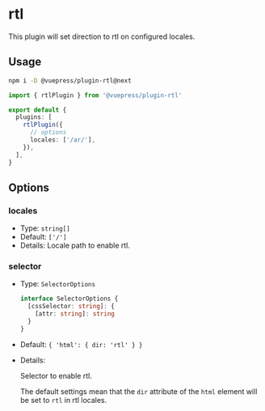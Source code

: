 # rtl

<NpmBadge package="@vuepress/plugin-rtl" />

This plugin will set direction to rtl on configured locales.

## Usage

```bash
npm i -D @vuepress/plugin-rtl@next
```

```ts
import { rtlPlugin } from '@vuepress/plugin-rtl'

export default {
  plugins: [
    rtlPlugin({
      // options
      locales: ['/ar/'],
    }),
  ],
}
```

## Options

### locales

- Type: `string[]`
- Default: `['/']`
- Details:
  Locale path to enable rtl.

### selector

- Type: `SelectorOptions`

  ```ts
  interface SelectorOptions {
    [cssSelector: string]: {
      [attr: string]: string
    }
  }
  ```

- Default: `{ 'html': { dir: 'rtl' } }`

- Details:

  Selector to enable rtl.

  The default settings mean that the `dir` attribute of the `html` element will be set to `rtl` in rtl locales.

